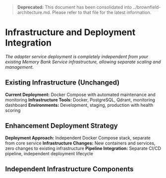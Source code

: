 > **Deprecated:** This document has been consolidated into ../brownfield-architecture.md. Please refer to that file for the latest information.

# Infrastructure and Deployment Integration

*The adapter service deployment is completely independent from your existing Memory Bank Service infrastructure, allowing separate scaling and management.*

## Existing Infrastructure (Unchanged)

**Current Deployment:** Docker Compose with automated maintenance and monitoring
**Infrastructure Tools:** Docker, PostgreSQL, Qdrant, monitoring dashboard
**Environments:** Development, staging, production with health scoring

## Enhancement Deployment Strategy

**Deployment Approach:** Independent Docker Compose stack, separate from core service
**Infrastructure Changes:** New containers and services, zero changes to existing infrastructure
**Pipeline Integration:** Separate CI/CD pipeline, independent deployment lifecycle

## Independent Infrastructure Components

```yaml